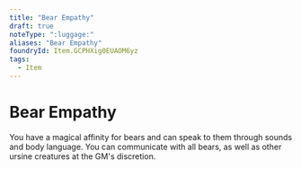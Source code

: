 ```yaml
---
title: "Bear Empathy"
draft: true
noteType: ":luggage:"
aliases: "Bear Empathy"
foundryId: Item.GCPHXig0EUAOM6yz
tags:
  - Item
---
```


# Bear Empathy

You have a magical affinity for bears and can speak to them through sounds and body language. You can communicate with all bears, as well as other ursine creatures at the GM's discretion.
